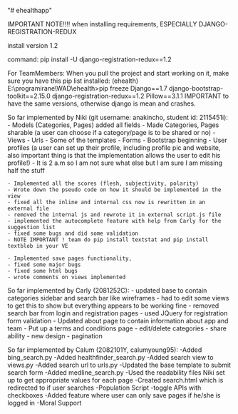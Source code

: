 "# ehealthapp" 

IMPORTANT NOTE!!!! when installing requirements, ESPECIALLY DJANGO-REGISTRATION-REDUX

install version 1.2

command: pip install -U django-registration-redux==1.2

For TeamMembers: 
	When you pull the project and start working on it, make sure you have this pip list installed:
	(ehealth) E:\programirane\WAD\ehealth>pip freeze
	Django==1.7
	django-bootstrap-toolkit==2.15.0
	django-registration-redux==1.2
	Pillow==3.1.1
	IMPORTANT to have the same versions, otherwise django is mean and crashes.

So far implemented by Niki (git username: anakincho, student id: 2115451i):
	- Models (Categories, Pages) added all fields
	- Made Categories, Pages sharable (a user can choose if a category/page is to be shared or no)
	- Views 
	- Urls
	- Some of the templates
	- Forms
	- Bootstrap beginning
	- User profiles (a user can set up their profile, including profile pic and website, also important thing is that the implementation allows the user to edit his profile!)
	- It is 2 a.m so I am not sure what else but I am sure I am missing half the stuff
	

	- Implemented all the scores (flesh, subjectivity, polarity)
	- Wrote down the pseudo code on how it should be implemented in the view
	- fixed all the inline and internal css now is rewritten in an external file
	- removed the internal js and rewrote it in external script.js file
	- implemented the autocomplete feature with help from Carly for the suggestion list
	- fixed some bugs and did some validation 
	- NOTE IMPORTANT ! team do pip install textstat and pip install textblob in your VE  

	- Implemented save pages functionality,
	- fixed some major bugs
	- fixed some html bugs
	- wrote comments on views implemented

So far implemented by Carly (2081252C):
	- updated base to contain categories sidebar and search bar like wireframes
	- had to edit some views to get this to show but everything appears to be working fine
	- removed search bar from login and registration pages
	- used JQuery for registration form validation
	- Updated about page to contain information about app and team
	- Put up a terms and conditions page
	- edit/delete categories
	- share ability
	- new design
	- pagination

So far implemented by Calum (2082101Y, calumyoung95):
	-Added bing_search.py
	-Added healthfinder_search.py
	-Added search view to views.py
	-Added search url to urls.py
	-Updated the base template to submit search form
	-Added medline_search.py
	-Used the readability files Niki set up to get appropriate values for each page
	-Created search.html which is redirected to if user searches
	-Population Script
	-toggle APIs with checkboxes
	-Added feature where user can only save pages if he/she is logged in
	-Moral Support
